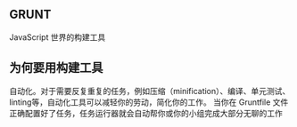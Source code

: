 

## GRUNT
JavaScript 世界的构建工具

## 为何要用构建工具
自动化。对于需要反复重复的任务，例如压缩（minification）、编译、单元测试、linting等，自动化工具可以减轻你的劳动，简化你的工作。
当你在 Gruntfile 文件正确配置好了任务，任务运行器就会自动帮你或你的小组完成大部分无聊的工作